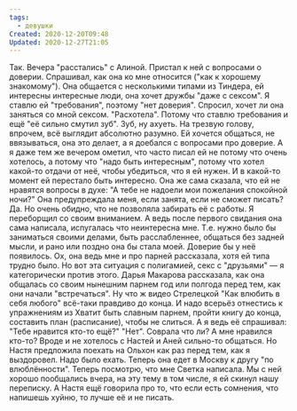 ```yaml
---
tags:
  - девушки
Created: 2020-12-20T09:48
Updated: 2020-12-27T21:05
---
```

Так. Вечера "расстались" с Алиной. Пристал к ней с вопросами о доверии. Спрашивал, как она ко мне относится ("как к хорошему знакомому"). Она общается с несколькими типами из Тиндера, ей интересны интересные люди, она хочет дружбы "даже с сексом". Я ставлю ей "требования", поэтому "нет доверия". Спросил, хочет ли она заняться со мной сексом. "Расхотела". Потому что ставлю требования и ещё "её сильно смутил зуб". Зуб, ну ахуеть.
На трезвую голову, впрочем, всё выглядит абсолютно разумно. Ей хочется общаться, не ввязываться, она это делает, а я доебался с вопросами про доверие.
А я даже тем же вечером ометил, что часто писал ей не потому что очень хотелось, а потому что "надо быть интересным", потому что хотел какой-то отдачи от неё, чтобы убедиться, что я ей нужен. И в какой-то момент ей перестало быть интересно. Она же сама сказала, что ей не нравятся вопросы в духе: "А тебе не надоели мои пожелания спокойной ночи?"
Она предупреждала меня, если занята, если не сможет писать? Да. Но очень обидно, что не позволяла забирать её с работы.
Я переборщил со своим вниманием. А ведь после первого свидания она сама написала, испугалась что неинтересна мне. Т.е. нужно было бы заниматься своими делами, быть расслабленнее, общаться без задней мысли, и рано или поздно она бы стала моей. Доверие бы у неё появилось. Ох, она ведь мне и про парней рассказала, хотя ей типа трудно было. Но вот эта ситуация с полигамией, секс с "друзьями" — я категорически против этого.
Дарья Макарова рассказала, как она общалась со своим нынешним парнем год или полгода перед тем, как они начали "встречаться".
Ну что ж видео Стрелецкой "Как влюбить в себя любого" всё-таки правдиво до конца.
И надо всерьёз отнестись к упражнениям из Хватит быть славным парнем, пройти книгу до конца, составить план (расписание), чтобы не слиться.
А я ведь её спрашивал: "Тебе нравится кто-то ещё?" "Нет". Соврала что ли? А мне нравился кто-то? Вроде и не хотелось с Настей и Аней сильно-то общаться. Но Настя предложила поехать на Ольхон как раз перед тем, как я выздоровел. Надо было ехать. Теперь она едет в Москву к другу "по влюблённости".
Теперь посмотрю, что мне Светка написала. Мы с ней хорошо пообщались вчера, на эту тему в том числе, я ей скинул нашу переписку.
А Настя ещё говорила про то, что если есть сомнения, что напишешь хуйню, то лучше её и не писать.
